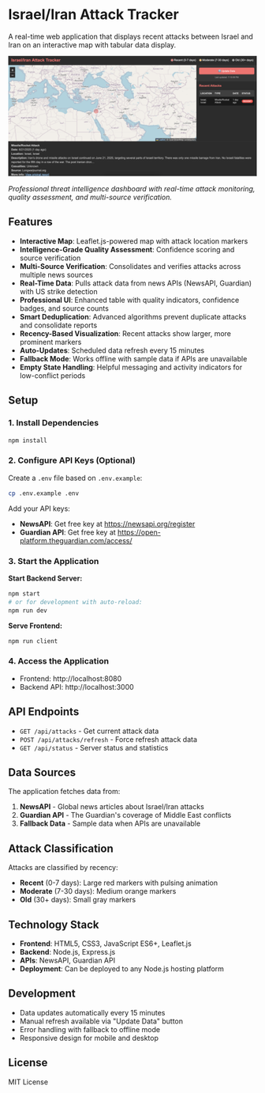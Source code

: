 # Israel/Iran Attack Tracker

A real-time web application that displays recent attacks between Israel and Iran on an interactive map with tabular data display.

![Israel/Iran Attack Tracker](website_prev.png)

*Professional threat intelligence dashboard with real-time attack monitoring, quality assessment, and multi-source verification.*

## Features

- **Interactive Map**: Leaflet.js-powered map with attack location markers
- **Intelligence-Grade Quality Assessment**: Confidence scoring and source verification
- **Multi-Source Verification**: Consolidates and verifies attacks across multiple news sources
- **Real-Time Data**: Pulls attack data from news APIs (NewsAPI, Guardian) with US strike detection
- **Professional UI**: Enhanced table with quality indicators, confidence badges, and source counts
- **Smart Deduplication**: Advanced algorithms prevent duplicate attacks and consolidate reports
- **Recency-Based Visualization**: Recent attacks show larger, more prominent markers
- **Auto-Updates**: Scheduled data refresh every 15 minutes
- **Fallback Mode**: Works offline with sample data if APIs are unavailable
- **Empty State Handling**: Helpful messaging and activity indicators for low-conflict periods

## Setup

### 1. Install Dependencies
```bash
npm install
```

### 2. Configure API Keys (Optional)
Create a `.env` file based on `.env.example`:
```bash
cp .env.example .env
```

Add your API keys:
- **NewsAPI**: Get free key at https://newsapi.org/register
- **Guardian API**: Get free key at https://open-platform.theguardian.com/access/

### 3. Start the Application

**Start Backend Server:**
```bash
npm start
# or for development with auto-reload:
npm run dev
```

**Serve Frontend:**
```bash
npm run client
```

### 4. Access the Application
- Frontend: http://localhost:8080
- Backend API: http://localhost:3000

## API Endpoints

- `GET /api/attacks` - Get current attack data
- `POST /api/attacks/refresh` - Force refresh attack data
- `GET /api/status` - Server status and statistics

## Data Sources

The application fetches data from:
1. **NewsAPI** - Global news articles about Israel/Iran attacks
2. **Guardian API** - The Guardian's coverage of Middle East conflicts
3. **Fallback Data** - Sample data when APIs are unavailable

## Attack Classification

Attacks are classified by recency:
- **Recent** (0-7 days): Large red markers with pulsing animation
- **Moderate** (7-30 days): Medium orange markers
- **Old** (30+ days): Small gray markers

## Technology Stack

- **Frontend**: HTML5, CSS3, JavaScript ES6+, Leaflet.js
- **Backend**: Node.js, Express.js
- **APIs**: NewsAPI, Guardian API
- **Deployment**: Can be deployed to any Node.js hosting platform

## Development

- Data updates automatically every 15 minutes
- Manual refresh available via "Update Data" button
- Error handling with fallback to offline mode
- Responsive design for mobile and desktop

## License

MIT License